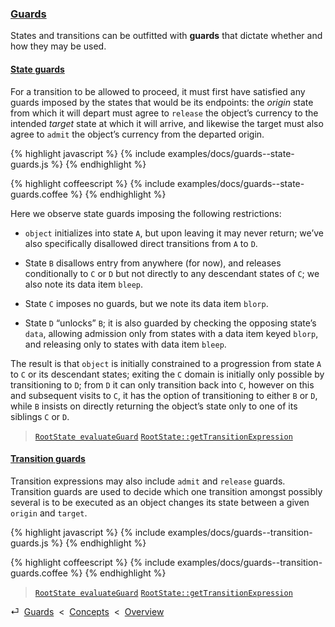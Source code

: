 ### [Guards](#concepts--guards)

States and transitions can be outfitted with **guards** that dictate whether and how they may be used.

<div class="local-toc"></div>

#### [State guards](#concepts--guards--state-guards)

For a transition to be allowed to proceed, it must first have satisfied any guards imposed by the states that would be its endpoints: the *origin* state from which it will depart must agree to `release` the object’s currency to the intended *target* state at which it will arrive, and likewise the target must also agree to `admit` the object’s currency from the departed origin.

{% highlight javascript %}
{% include examples/docs/guards--state-guards.js %}
{% endhighlight %}

{% highlight coffeescript %}
{% include examples/docs/guards--state-guards.coffee %}
{% endhighlight %}

Here we observe state guards imposing the following restrictions:

* `object` initializes into state `A`, but upon leaving it may never return; we’ve also specifically disallowed direct transitions from `A` to `D`.

* State `B` disallows entry from anywhere (for now), and releases conditionally to `C` or `D` but not directly to any descendant states of `C`; we also note its data item `bleep`.

* State `C` imposes no guards, but we note its data item `blorp`.

* State `D` “unlocks” `B`; it is also guarded by checking the opposing state’s `data`, allowing admission only from states with a data item keyed `blorp`, and releasing only to states with data item `bleep`.

The result is that `object` is initially constrained to a progression from state `A` to `C` or its descendant states; exiting the `C` domain is initially only possible by transitioning to `D`; from `D` it can only transition back into `C`, however on this and subsequent visits to `C`, it has the option of transitioning to either `B` or `D`, while `B` insists on directly returning the object’s state only to one of its siblings `C` or `D`.

> [`RootState evaluateGuard`](/source/root-state.html#root-state--private--evaluate-guard)
> [`RootState::getTransitionExpression`](/source/root-state.html#root-state--prototype--get-transition-expression)

#### [Transition guards](#concepts--guards--transition-guards)

Transition expressions may also include `admit` and `release` guards. Transition guards are used to decide which one transition amongst possibly several is to be executed as an object changes its state between a given `origin` and `target`.

{% highlight javascript %}
{% include examples/docs/guards--transition-guards.js %}
{% endhighlight %}

{% highlight coffeescript %}
{% include examples/docs/guards--transition-guards.coffee %}
{% endhighlight %}

> [`RootState evaluateGuard`](/source/root-state.html#root-state--private--evaluate-guard)
> [`RootState::getTransitionExpression`](/source/root-state.html#root-state--prototype--get-transition-expression)

<div class="backcrumb">
⏎  <a class="section" href="#concepts--guards">Guards</a>  &lt;  <a href="#concepts">Concepts</a>  &lt;  <a href="#overview">Overview</a>
</div>
